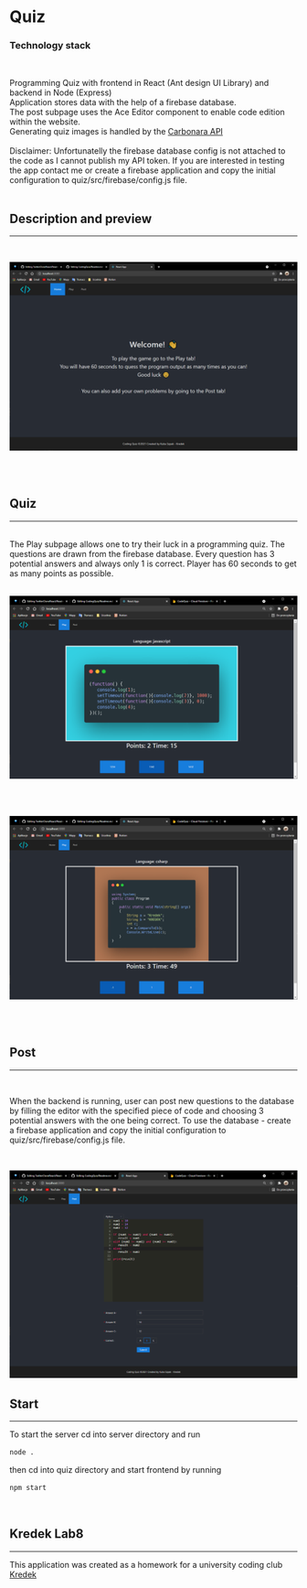 # Quiz



### Technology stack
</br>

Programming Quiz with frontend in React (Ant design UI Library) and backend in Node (Express) </br>
Application stores data with the help of a firebase database. </br>
The post subpage uses the Ace Editor component to enable code edition within the website. </br>
Generating quiz images is handled by the [Carbonara API](https://github.com/petersolopov/carbonara) </br> </br>
Disclaimer: Unfortunatelly the firebase database config is not attached to the code as I cannot publish my API token. If you are interested in testing the app contact me or create a firebase application and copy the initial configuration to quiz/src/firebase/config.js file.
</br>
</br>

## Description and preview
---
</br>

![](git-images/1.png)

 </br> </br>

## Quiz

---
</br>
The Play subpage allows one to try their luck in a programming quiz. The questions are drawn from the firebase database. Every question has 3 potential answers and always only 1 is correct. Player has 60 seconds to get as many points as possible.
</br></br>

![](git-images/2.png)

</br></br>

![](git-images/3.png)


 </br>
  </br>

## Post
---
</br>

When the backend is running, user can post new questions to the database by filling the editor with the specified piece of code and choosing 3 potential answers with the one being correct. To use the database - create a firebase application and copy the initial configuration to quiz/src/firebase/config.js file.

</br>

![](git-images/4.png)

## Start
---

To start the server cd into server directory and run
```bash
node .
```

then cd into quiz directory and start frontend by running
```bash
npm start
```

</br>

## Kredek Lab8
---

This application was created as a homework for a university coding club [Kredek](https://www.facebook.com/KNKredek)

</br>
